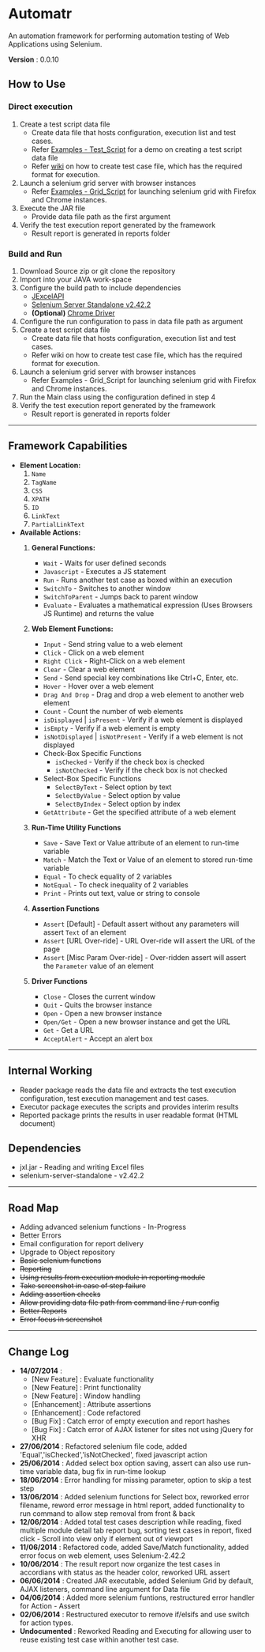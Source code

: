 # Automatr #

An automation framework for performing automation testing of Web Applications using Selenium.

__Version__ : 0.0.10

## How to Use ##
### Direct execution ###
1. Create a test script data file
    * Create data file that hosts configuration, execution list and test cases.
    * Refer [Examples - Test_Script](https://github.com/vageeshb/Automatr/tree/master/Examples/Test_Script) for a demo on creating a test script data file
    * Refer [wiki](https://github.com/vageeshb/Automatr/wiki) on how to create test case file, which has the required format for execution.
2. Launch a selenium grid server with browser instances
    * Refer [Examples - Grid_Script](https://github.com/vageeshb/Automatr/tree/master/Examples/Grid_Script) for launching selenium grid with Firefox and Chrome instances.
3. Execute the JAR file
    * Provide data file path as the first argument
4. Verify the test execution report generated by the framework
    * Result report is generated in reports folder

### Build and Run ###
1. Download Source zip or git clone the repository
2. Import into your JAVA work-space
3. Configure the build path to include dependencies
    * [JExcelAPI](http://jexcelapi.sourceforge.net/)
    * [Selenium Server Standalone v2.42.2](http://selenium-release.storage.googleapis.com/2.42/selenium-server-standalone-2.42.2.jar)
    * __(Optional)__ [Chrome Driver](http://chromedriver.storage.googleapis.com/index.html?path=2.10/)
4. Configure the run configuration to pass in data file path as argument
5. Create a test script data file
    * Create data file that hosts configuration, execution list and test cases.
    * Refer wiki on how to create test case file, which has the required format for execution.
6. Launch a selenium grid server with browser instances
    * Refer Examples - Grid_Script for launching selenium grid with Firefox and Chrome instances.
7. Run the Main class using the configuration defined in step 4
8. Verify the test execution report generated by the framework
    * Result report is generated in reports folder

***

## Framework Capabilities ##
* **Element Location:**
    1. `Name`
    2. `TagName`
    3. `CSS`
    4. `XPATH`
    5. `ID`
    6. `LinkText`
    7. `PartialLinkText`
* **Available Actions:**
	1. **General Functions:**
		* `Wait` - Waits for user defined seconds
		* `Javascript` - Executes a JS statement
		* `Run` - Runs another test case as boxed within an execution
		* `SwitchTo` - Switches to another window
		* `SwitchToParent` - Jumps back to parent window
		* `Evaluate` - Evaluates a mathematical expression (Uses Browsers JS Runtime) and returns the value
	
	2. **Web Element Functions:**
		* `Input` - Send string value to a web element
		* `Click` - Click on a web element
		* `Right Click` - Right-Click on a web element
		* `Clear` - Clear a web element
		* `Send` - Send special key combinations like Ctrl+C, Enter, etc.
		* `Hover` - Hover over a web element
		* `Drag And Drop` - Drag and drop a web element to another web element
		* `Count` - Count the number of web elements
		* `isDisplayed` | `isPresent` - Verify if a web element is displayed
		* `isEmpty` - Verify if a web element is empty
		* `isNotDisplayed` | `isNotPresent` - Verify if a web element is not displayed
		* Check-Box Specific Functions
			* `isChecked` - Verify if the check box is checked
			* `isNotChecked` - Verify if the check box is not checked
		* Select-Box Specific Functions
			* `SelectByText` - Select option by text
			* `SelectByValue` - Select option by value 
			* `SelectByIndex` - Select option by index
		* `GetAttribute` - Get the specified attribute of a web element
		
	3. **Run-Time Utility Functions**
		* `Save` - Save Text or Value attribute of an element to run-time variable
		* `Match` - Match the Text or Value of an element to stored run-time variable
		* `Equal` - To check equality of 2 variables
		* `NotEqual` - To check inequality of 2 variables
		* `Print` - Prints out text, value or string to console
	
	4. **Assertion Functions**
		* `Assert` [Default] - Default assert without any parameters will assert `Text` of an element
		* `Assert` [URL Over-ride] - URL Over-ride will assert the URL of the page
		* `Assert` [Misc Param Over-ride] - Over-ridden assert will assert the `Parameter` value of an element

	5. **Driver Functions**
		* `Close` - Closes the current window
		* `Quit` - Quits the browser instance
		* `Open` - Open a new browser instance
		* `Open/Get` - Open a new browser instance and get the URL
		* `Get` - Get a URL
		* `AcceptAlert` - Accept an alert box

***
## Internal Working ##
* Reader package reads the data file and extracts the test execution configuration, test execution management and test cases.
* Executor package executes the scripts and provides interim results
* Reported package prints the results in user readable format (HTML document)

## Dependencies ##
* jxl.jar - Reading and writing Excel files
* selenium-server-standalone - v2.42.2

***

## Road Map ##
* Adding advanced selenium functions - In-Progress
* Better Errors
* Email configuration for report delivery
* Upgrade to Object repository
* ~~Basic selenium functions~~
* ~~Reporting~~
* ~~Using results from execution module in reporting module~~
* ~~Take screenshot in case of step failure~~
* ~~Adding assertion checks~~
* ~~Allow providing data file path from command line / run config~~
* ~~Better Reports~~
* ~~Error focus in screenshot~~

***

## Change Log ##
* __14/07/2014__ : 
	* [New Feature] : Evaluate functionality
	* [New Feature] : Print functionality
	* [New Feature] : Window handling
	* [Enhancement] : Attribute assertions
	* [Enhancement] : Code refactored
	* [Bug Fix] : Catch error of empty execution and report hashes
	* [Bug Fix] : Catch error of AJAX listener for sites not using jQuery for XHR
* __27/06/2014__ : Refactored selenium file code, added 'Equal','isChecked','isNotChecked', fixed javascript action
* __25/06/2014__ : Added select box option saving, assert can also use run-time variable data, bug fix in run-time lookup
* __18/06/2014__ : Error handling for missing parameter, option to skip a test step
* __13/06/2014__ : Added selenium functions for Select box, reworked error filename, reword error message in html report, added functionality to run command to allow step removal from front & back
* __12/06/2014__ : Added total test cases description while reading, fixed multiple module detail tab report bug, sorting test cases in report, fixed click - Scroll into view only if element out of viewport
* __11/06/2014__ : Refactored code, added Save/Match functionality, added error focus on web element, uses Selenium-2.42.2
* __10/06/2014__ : The result report now organize the test cases in accordians with status as the header color, reworked URL assert
* __06/06/2014__ : Created JAR executable, added Selenium Grid by default, AJAX listeners, command line argument for Data file
* __04/06/2014__ : Added more selenium funtions, restructured error handler for Action - Assert
* __02/06/2014__ : Restructured executor to remove if/elsifs and use switch for action types. 
* __Undocumented__ : Reworked Reading and Executing for allowing user to reuse existing test case within another test case.